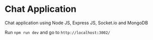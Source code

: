 # Chat Application

Chat application using Node JS, Express JS, Socket.io and MongoDB

Run ```npm run dev``` and go to ```http://localhost:3002/```
